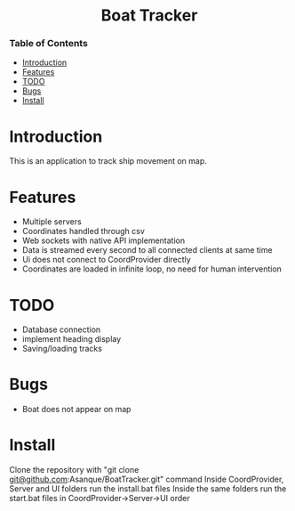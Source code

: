 <div align="center">
  
# Boat Tracker
  
</div>


### Table of Contents
- [Introduction](#introduction)
- [Features](#features)
- [TODO](#todo)
- [Bugs](#bugs)
- [Install](#install)


# Introduction

This is an application to track ship movement on map.


# Features

- Multiple servers
- Coordinates handled through csv
- Web sockets with native API implementation
- Data is streamed every second to all connected clients at same time
- Ui does not connect to CoordProvider directly
- Coordinates are loaded in infinite loop, no need for human intervention

# TODO

- Database connection
- implement heading display
- Saving/loading tracks

# Bugs

- Boat does not appear on map

# Install
Clone the repository with "git clone git@github.com:Asanque/BoatTracker.git" command
Inside CoordProvider, Server and UI folders run the install.bat files
Inside the same folders run the start.bat files in CoordProvider->Server->UI order
